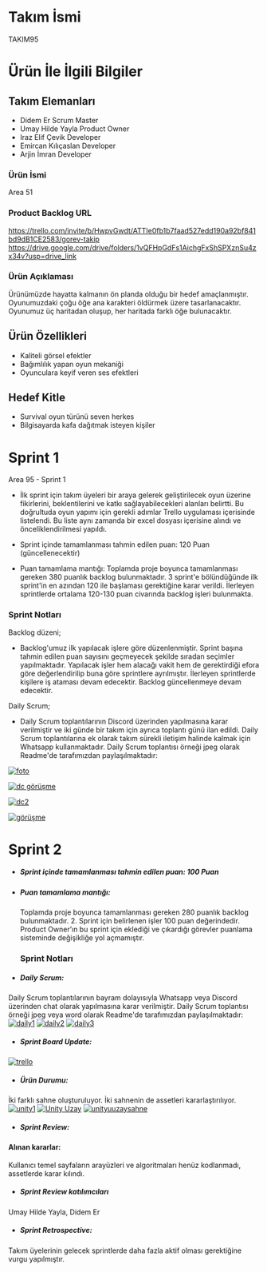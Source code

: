 # Takım İsmi
TAKIM95
# Ürün İle İlgili Bilgiler
## Takım Elemanları
- Didem Er Scrum Master 
- Umay Hilde Yayla Product Owner
- Iraz Elif Çevik Developer
- Emircan Kılıçaslan Developer
- Arjin İmran Developer
### Ürün İsmi
Area 51
### Product Backlog URL
https://trello.com/invite/b/HwpvGwdt/ATTIe0fb1b7faad527edd190a92bf841bd9dB1CE2583/gorev-takip 
https://drive.google.com/drive/folders/1vQFHpGdFs1AichgFxShSPXznSu4zx34v?usp=drive_link 
### Ürün Açıklaması
Ürünümüzde hayatta kalmanın ön planda olduğu bir hedef amaçlanmıştır. Oyunumuzdaki çoğu öğe ana karakteri öldürmek üzere tasarlanacaktır. Oyunumuz üç haritadan oluşup, her haritada farklı öğe bulunacaktır.


## Ürün Özellikleri
- Kaliteli görsel efektler
- Bağımlılık yapan oyun mekaniği
- Oyunculara keyif veren ses efektleri


## Hedef Kitle
- Survival oyun türünü seven herkes
- Bilgisayarda kafa dağıtmak isteyen kişiler

# Sprint 1
Area 95 - Sprint 1

- İlk sprint için takım üyeleri bir araya gelerek geliştirilecek oyun üzerine fikirlerini, beklentilerini ve katkı sağlayabilecekleri alanları belirtti. Bu doğrultuda oyun yapımı için gerekli adımlar Trello uygulaması içerisinde listelendi. Bu liste aynı zamanda bir excel dosyası içerisine alındı ve önceliklendirilmesi yapıldı. 

- Sprint içinde tamamlanması tahmin edilen puan: 120 Puan (güncellenecektir)

- Puan tamamlama mantığı: Toplamda proje boyunca tamamlanması gereken 380 puanlık backlog bulunmaktadır. 3 sprint'e bölündüğünde ilk sprint'in en azından 120 ile başlaması gerektiğine karar verildi. İlerleyen sprintlerde ortalama 120-130 puan civarında backlog işleri bulunmakta. 
### Sprint Notları

Backlog düzeni; 
- Backlog'umuz ilk yapılacak işlere göre düzenlenmiştir. Sprint başına tahmin edilen puan sayısını geçmeyecek şekilde sıradan seçimler yapılmaktadır. Yapılacak işler hem alacağı vakit hem de gerektirdiği efora göre değerlendirilip buna göre sprintlere ayrılmıştır. İlerleyen sprintlerde kişilere iş ataması devam edecektir. Backlog güncellenmeye devam edecektir.
  
Daily Scrum; 
- Daily Scrum toplantılarının Discord üzerinden yapılmasına karar verilmiştir ve iki günde bir takım için ayrıca toplantı günü ilan edildi. Daily Scrum toplantılarına ek olarak takım sürekli iletişim halinde kalmak için Whatsapp kullanmaktadır. Daily Scrum toplantısı örneği jpeg olarak Readme'de tarafımızdan paylaşılmaktadır: 

[![foto](https://resimlink.com/o4i8-HZ "foto")](http://resimlink.com/o4i8-HZ "foto")

[![dc görüşme](dc "dc görüşme")](http://resimlink.com/wShrRn "dc görüşme")

[![dc2](görüşme "dc2")](http://resimlink.com/DyoGjUlSL "dc2")

[![görüşme](wp "görüşme")](http://resimlink.com/lJxFXdhpR_AO "görüşme")
# Sprint 2

 - ##### Sprint içinde tamamlanması tahmin edilen puan: 100 Puan
 - ##### Puan tamamlama mantığı:
   Toplamda proje boyunca tamamlanması gereken 280 puanlık backlog bulunmaktadır. 2. Sprint için belirlenen işler 100 puan değerindedir. Product Owner’ın bu sprint için eklediği ve çıkardığı görevler puanlama sisteminde değişikliğe yol açmamıştır.
   ### Sprint Notları
 - ##### Daily Scrum: 
 Daily Scrum toplantılarının bayram dolayısıyla Whatsapp veya Discord üzerinden chat olarak yapılmasına karar verilmiştir. Daily Scrum toplantısı örneği jpeg veya word olarak Readme'de tarafımızdan paylaşılmaktadır:
[![daily1](. "daily1")](https://r.resimlink.com/0gjmUlfQC.png "daily1")
[![daily2](. "daily2")](https://r.resimlink.com/JYCvlXMHSO.png "daily2")
[![daily3](. "daily3")](https://r.resimlink.com/zVfQpKMk8.png "daily3")
- ##### Sprint Board Update: 
[![trello](. "trello")](https://r.resimlink.com/20tQq.png "trello")


- ##### Ürün Durumu: 
İki farklı sahne oluşturuluyor. İki sahnenin de assetleri kararlaştırılıyor.
[![unity1](. "unity1")](https://r.resimlink.com/8wT1DNRgsZI.png "unity1")
[![Unity Uzay](. "Unity Uzay")](https://r.resimlink.com/hSfp8BT6al.png "Unity Uzay")
[![unityuuzaysahne](. "unityuuzaysahne")](https://r.resimlink.com/_N1zcB-DfiV.png "unityuuzaysahne")



- ##### Sprint Review:
#### Alınan kararlar:
Kullanıcı temel sayfaların arayüzleri ve algoritmaları henüz kodlanmadı, assetlerde karar kılındı.
- ##### Sprint Review katılımcıları 
 Umay Hilde Yayla, Didem Er
- ##### Sprint Retrospective:
Takım üyelerinin gelecek sprintlerde daha fazla aktif olması gerektiğine vurgu yapılmıştır.
